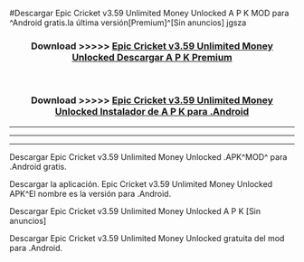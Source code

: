 #Descargar Epic Cricket v3.59 Unlimited Money Unlocked  A P K MOD para ^Android gratis.la última versión[Premium]^[Sin anuncios] jgsza



<div align="center">
<h3>Download >>>>> <a href="https://es-web.web.app/?es= Epic Cricket v3.59 Unlimited Money Unlocked ">Epic Cricket v3.59 Unlimited Money Unlocked  Descargar A P K Premium</a></h3><br>

<h3>Download >>>>> <a href="https://es-web.web.app/?es= Epic Cricket v3.59 Unlimited Money Unlocked ">Epic Cricket v3.59 Unlimited Money Unlocked  Instalador de A P K para .Android</a></h3>
</div>


----------------------------------------------------------

----------------------------------------------------------

----------------------------------------------------------

Descargar Epic Cricket v3.59 Unlimited Money Unlocked  .APK^MOD^ para .Android gratis.

Descargar la aplicación. Epic Cricket v3.59 Unlimited Money Unlocked  APK^El nombre es la versión para .Android.

Descargar Epic Cricket v3.59 Unlimited Money Unlocked  A P K [Sin anuncios]

Descargar Epic Cricket v3.59 Unlimited Money Unlocked  gratuita del mod para .Android.